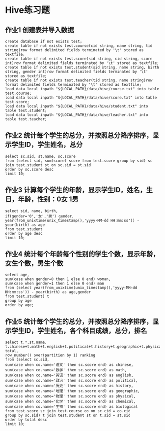 # Hive练习题

## 作业1 创建表并导入数据

    create database if not exists test;
    create table if not exists test.course(cid string, name string, tid string)row format delimited fields terminated by '\t' stored as textfile;
    create table if not exists test.score(sid string, cid string, score int)row format delimited fields terminated by '\t' stored as textfile;
    create table if not exists test.student(sid string, name string, birth string, gender int)row format delimited fields terminated by '\t' stored as textfile;
    create table if not exists test.teacher(tid string, name string)row format delimited fields terminated by '\t' stored as textfile;
    load data local inpath "${LOCAL_PATH}/data/hive/course.txt" into table test.course;
    load data local inpath "${LOCAL_PATH}/data/hive/score.txt" into table test.score;
    load data local inpath "${LOCAL_PATH}/data/hive/student.txt" into table test.student;
    load data local inpath "${LOCAL_PATH}/data/hive/teacher.txt" into table test.teacher;
    
## 作业2 统计每个学生的总分，并按照总分降序排序，显示学生ID，学生姓名，总分

    select sc.sid, st.name, sc.score 
    from (select sid, sum(score) score from test.score group by sid) sc
    join test.student st on sc.sid = st.sid
    order by sc.score desc
    limit 10;
    
## 作业3 计算每个学生的年龄，显示学生ID，姓名，生日，年龄，性别：0女 1男

    select sid, name, birth, 
    if(gender='0','女','男') gender,
    year(from_unixtime(unix_timestamp(),'yyyy-MM-dd HH:mm:ss')) - year(birth) as age 
    from test.student 
    order by age desc
    limit 10;

## 作业4 统计每个年龄每个性别的学生个数，显示年龄，女生个数，男生个数

    select age, 
    sum(case when gender=0 then 1 else 0 end) woman, 
    sum(case when gender=1 then 1 else 0 end) man
    from (select year(from_unixtime(unix_timestamp(),'yyyy-MM-dd HH:mm:ss')) - year(birth) as age,gender
    from test.student) t
    group by age
    order by age;

## 作业5 统计每个学生的总分，并按照总分降序排序，显示学生ID，学生姓名，各个科目成绩，总分，排名

    select t.*,st.name,
    t.chinese+t.math+t.english+t.political+t.history+t.geographic+t.physical+t.chemical+t.biological total,
    row_number() over(partition by 1) ranking
    from (select sc.sid,
    sum(case when co.name='语文' then sc.score end) as chinese,
    sum(case when co.name='数学' then sc.score end) as math,
    sum(case when co.name='英语' then sc.score end) as english,
    sum(case when co.name='政治' then sc.score end) as political,
    sum(case when co.name='历史' then sc.score end) as history,
    sum(case when co.name='地理' then sc.score end) as geographic,
    sum(case when co.name='物理' then sc.score end) as physical,
    sum(case when co.name='化学' then sc.score end) as chemical,
    sum(case when co.name='生物' then sc.score end) as biological
    from test.score sc join test.course co on sc.cid = co.cid
    group by sc.sid) t join test.student st on t.sid = st.sid
    order by total desc
    limit 10;

